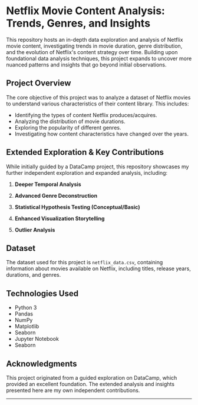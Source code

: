 
# Netflix Movie Content Analysis: Trends, Genres, and Insights 

This repository hosts an in-depth data exploration and analysis of Netflix movie content, investigating trends in movie duration, genre distribution, and the evolution of Netflix's content strategy over time. Building upon foundational data analysis techniques, this project expands to uncover more nuanced patterns and insights that go beyond initial observations.

## Project Overview

The core objective of this project was to analyze a dataset of Netflix movies to understand various characteristics of their content library. This includes:
* Identifying the types of content Netflix produces/acquires.
* Analyzing the distribution of movie durations.
* Exploring the popularity of different genres.
* Investigating how content characteristics have changed over the years.

## Extended Exploration & Key Contributions

While initially guided by a DataCamp project, this repository showcases my further independent exploration and expanded analysis, including:

1.  **Deeper Temporal Analysis**

2.  **Advanced Genre Deconstruction**

3.  **Statistical Hypothesis Testing (Conceptual/Basic)**
   
4.  **Enhanced Visualization Storytelling**
 
5.  **Outlier Analysis**


## Dataset

The dataset used for this project is `netflix_data.csv`, containing information about movies available on Netflix, including titles, release years, durations, and genres.

## Technologies Used

* Python 3
* Pandas
* NumPy
* Matplotlib
* Seaborn
* Jupyter Notebook
* Seaborn


## Acknowledgments

This project originated from a guided exploration on DataCamp, which provided an excellent foundation. The extended analysis and insights presented here are my own independent contributions.

---
